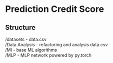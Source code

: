 # Prediction Credit Score 
## Structure
/datasets - data.csv                                            
/Data Analysis - refactoring and analysis data.csv                                                  
/Ml - base ML algorithms                                               
/MLP - MLP network powered by py.torch                                                          
